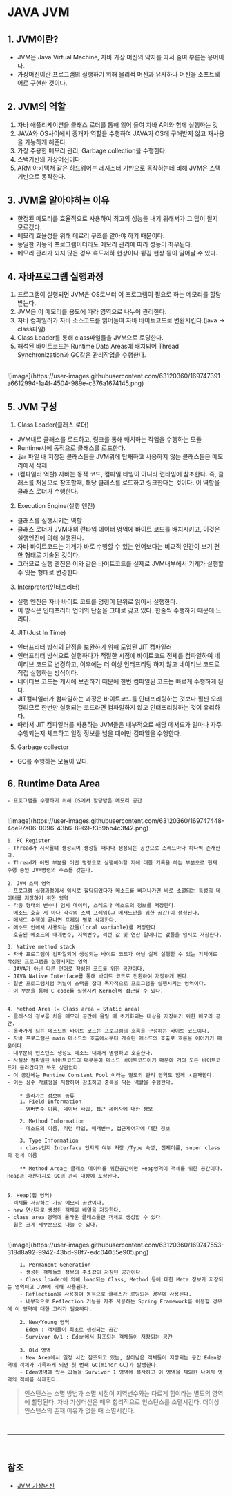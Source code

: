 # JAVA JVM

## 1. JVM이란?
  - JVM은 Java Virtual Machine, 자바 가상 머신의 약자를 따서 줄여 부른는 용어이다.
  - 가상머신이란 프로그램의 실행하기 위해 물리적 머신과 유사하나 머신을 소프트웨어로 구현한 것이다.
  
## 2. JVM의 역할
  1. 자바 애플리케이션을 클래스 로더를 통해 읽어 들여 자바 API와 함께 실행하는 것
  2. JAVA와 OS사이에서 중개자 역할을 수행하여 JAVA가 OS에 구애받지 않고 재사용을 가능하게 해준다.
  3. 가장 주용한 메모리 관리, Garbage collection을 수행한다.
  4. 스택기반의 가상머신이다.
  5. ARM 아키텍쳐 같은 하드웨어는 레지스터 기반으로 동작하는데 비해 JVM은 스택기반으로 동작한다.

## 3. JVM을 알아야하는 이유
  - 한정된 메모리를 효율적으로 사용하여 최고의 성능을 내기 위해서가 그 답이 될지 모르겠다. 
  - 메모리 효율성을 위해 메로리 구조를 알아야 하기 때문이다.
  - 동일한 기능의 프로그램이더라도 메모리 관리에 따라 성능이 좌우된다.
  - 메모리 관리가 되지 않은 경우 속도저하 현상이나 튕김 현상 등이 일어날 수 있다.
  

## 4. 자바프로그램 실행과정
  1. 프로그램이 실행되면 JVM은 OS로부터 이 프로그램이 필요로 하는 메모리를 할당받는다.
  2. JVM은 이 메모리를 용도에 따라 영역으로 나누어 관리한다.
  3. 자바 컴파일러가 자바 소스코드를 읽어들여 자바 바이트코드로 변환시킨다.(java -> class파일)
  4. Class Loader를 통해 class파일들을 JVM으로 로딩한다.
  5. 해석된 바이트코드는 Runtime Data Areas에 배치되어 Thread Synchronization과 GC같은 관리작업을 수행한다.

<br />
![image](https://user-images.githubusercontent.com/63120360/169747391-a6612994-1a4f-4504-989e-c376a1674145.png)  
<br />

## 5. JVM 구성
  1. Class Loader(클래스 로더)
  - JVM내로 클래스를 로드하고, 링크를 통해 배치하는 작업을 수행하는 모듈
  - Runtime시에 동적으로 클래스를 로드한다.
  - .jar 파일 내 저장된 클래스들을 JVM위에 탑재하고 사용하지 않는 클래스들은 메모리에서 삭제
  - (컴파일러 역할) 자바는 동적 코드, 컴파일 타임이 아니라 런타임에 참조한다.
  즉, 클래스를 처음으로 참조할때, 해당 클래스를 로드하고 링크한다는 것이다. 이 역할을 클래스 로더가 수행한다.

  2. Execution Engine(실행 엔진)
  - 클래스를 실행시키는 역할
  - 클래스 로더가 JVM내의 런타임 데이터 영역에 바이트 코드를 배치시키고, 이것은 실행엔진에 의해 실행된다.
  - 자바 바이트코드는 기계가 바로 수행할 수 있는 언어보다는 비교적 인간이 보기 편한 형태로 기술된 것이다.
  - 그러므로 실행 엔진은 이와 같은 바이트코드를 실제로 JVM내부에서 기계가 실행할 수 잇는 형태로 변경한다.

  3. Interpreter(인터프리터)
  - 실행 엔진은 자바 바이트 코드를 명령어 단위로 읽어서 실행한다.
  - 이 방식은 인터프리터 언어의 단점을 그대로 갖고 있다. 한줄씩 수행하기 때문에 느리다.

  4. JIT(Just In Time)
  - 인터프리터 방식의 단점을 보완하기 위해 도입된 JIT 컴파일러
  - 인터프리터 방식으로 실행하다가 적절한 시점에 바이트코드 전체를 컴파일하여 네이티브 코드로 변경하고, 이후에는 더 이상 인터프리팅 하지 않고 네이티브 코드로 직접 실행하는 방식이다.
  - 네이티브 코드는 캐시에 보관하기 때문에 한번 컴파일된 코드는 빠르게 수행하게 된다.
  - JIT컴파일러가 컴파일하는 과정은 바이트코드를 인터프리팅하는 것보다 훨씬 오래걸리므로 한번만 실행되는 코드라면 컴파일하지 않고 인터프리팅하는 것이 유리하다.
  - 따라서 JIT 컴파일러를 사용하는 JVM들은 내부적으로 해당 메서드가 얼마나 자주 수행되는지 체크하고 일정 정보를 넘을 때에만 컴파일을 수행한다.
  
  5. Garbage collector
  - GC를 수행하는 모듈이 있다.

## 6. Runtime Data Area
    - 프로그램을 수행하기 위해 OS에서 할당받은 메모리 공간
   
<br />   
![image](https://user-images.githubusercontent.com/63120360/169747448-4de97a06-0096-43b6-8969-f359bb4c3f42.png)
<br />

    1. PC Register
    - Thread가 시작될떄 생성되며 생성될 때마다 생성되는 공간으로 스레드마다 하나씩 존재한다.
    - Thread가 어떤 부분을 어떤 명령으로 실행해야할 지에 대한 기록을 하는 부분으로 현재 수행 중인 JVM명령의 주소를 갖는다.

    2. JVM 스택 영역
    - 프로그램 실행과정에서 임시로 할당되었다가 메소드를 빠져나가면 바로 소멸되는 특성의 데이터를 저장하기 위한 영역
    - 각종 형태의 변수나 임시 데이터, 스레드나 메소드의 정보를 저장한다.
    - 메소드 호출 시 마다 각각의 스택 프레임(그 메서드만을 위한 공간)이 생성된다.
    - 메서드 수행이 끝나면 프레임 별로 삭제한다.
    - 메소드 안에서 사용되는 값들(local variable)를 저장한다.
    - 호출된 메소드의 매개변수, 지역변수, 리턴 값 및 연산 일어나는 값들을 임시로 저장한다.

    3. Native method stack
    - 자바 프로그램이 컴파일되어 생성되는 바이트 코드가 아닌 실제 실행할 수 있는 기계어로 작성된 프로그램을 실행시키는 영역
    - JAVA가 아닌 다른 언어로 작성된 코드를 위한 공간이다.
    - JAVA Native Interface를 통해 바이트 코드로 전환하여 저장하게 된다.
    - 일반 프로그램처럼 커널이 스택을 잡아 독자적으로 프로그램을 실행시키는 영역이다.
    - 이 부분을 통해 C code를 실행시켜 Kernel에 접근할 수 있다.


    4. Method Area (= Class area = Static area)
    - 클래스의 정보를 처음 메모리 공간에 올릴 때 초기화되는 대상을 저장하기 위한 메모리 공간.
    - 올라가게 되는 메소드의 바이트 코드는 프로그램의 흐름을 구성하는 바이트 코드이다.
    - 자바 프로그램은 main 메소드의 호출에서부터 게속된 메소드의 호출로 흐름을 이어가기 때문이다.
    - 대부분의 인스턴스 생성도 메소드 내에서 명령하고 호출한다.
    - 사실상 컴파일된 바이트코드의 대부분이 메소드 바이트코드이기 때문에 거의 모든 바이트코드가 올라간다고 봐도 상관없다.
    - 이 공간에는 Runtime Constant Pool 이라는 별도의 관리 영역도 함께 ㅅ존재한다.
    - 이는 상수 자료형을 저장하여 참조하고 중복을 막는 역할을 수행한다.

        * 올라가는 정보의 종류
        1. Field Information
        - 멤버변수 이름, 데이터 타입, 접근 제어자에 대한 정보

        2. Method Information
        - 메소드의 이름, 리턴 타입, 매개변수, 접근제어자에 대한 정보

        3. Type Information
        - class인지 Interface 인지의 여부 저장 /Type 속성, 전체이름, super class의 전체 이름

        ** Method Area는 클래스 데이터를 위한공간이면 Heap영역이 객체를 위한 공간이다. Heap과 마찬가지로 GC의 관리 대상에 포함된다.


    5. Heap(힙 영역)
    - 객체를 저장하는 가상 메모리 공간이다. 
    - new 연산자로 생성된 객체와 배열을 저장한다.
    - class area 영역에 올라온 클래스들만 객체로 생성할 수 있다.
    - 힙은 크게 세부분으로 나눌 수 있다.

<br />
![image](https://user-images.githubusercontent.com/63120360/169747553-318d8a92-9942-43bd-98f7-edc04055e905.png)
<br />

        1. Permanent Generation
        - 생성된 객체들의 정보의 주소값이 저장된 공간이다.
        - Class loader에 의해 load되는 Class, Method 등에 대한 Meta 정보가 저장되는 영역이고 JVM에 의해 사용된다.
        - Reflection을 사용하여 동적으로 클래스가 로딩되는 경우에 사용된다.
        - 내부적으로 Reflection 기능을 자주 사용하는 Spring Framework를 이용할 경우에 이 영역에 대한 고려가 필요하다.

        2. New/Young 영역
        - Eden : 객체들이 최초로 생성되는 공간
        - Survivor 0/1 : Eden에서 참조되는 객체들이 저장되는 공간

        3. Old 영역
        - New Area에서 일정 시간 참조되고 있는, 살아남은 객체들이 저장되는 공간 Eden영역에 객체가 가득하게 되면 첫 번째 GC(minor GC)가 발생한다.
        - Eden영역에 있는 값들을 Survivor 1 영역에 복사하고 이 영역을 제외한 나머지 영역의 객체를 삭제한다.
        
       
> 인스턴스는 소멸 방법과 소멸 시점이 지역변수와는 다르게 힙이라는 별도의 영역에 할당된다. 자바 가상머신은 매우 합리적으로 인스턴스를 소멸시킨다. 더이상 인스턴스의 존재 이유가 없을 때 소멸시킨다.


<br />
<hr />
<br />

## 참조 
  - [JVM 가상머신](https://asfirstalways.tistory.com/158)

